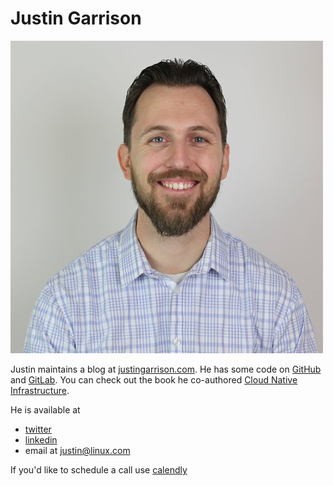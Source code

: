 # Justin Garrison

![Profile](img/profile_small.jpeg)

Justin maintains a blog at [justingarrison.com](http://justingarrison.com).
He has some code on [GitHub](https://github.com/rothgar) and [GitLab](https://gitlab.com/jgarr).
You can check out the book he co-authored [Cloud Native Infrastructure](http://www.cnibook.info).

He is available at

- [twitter](https://twitter.com/rothgar)
- [linkedin](https://www.linkedin.com/in/justingarrison/)
- email at justin@linux.com

If you'd like to schedule a call use [calendly](https://calendly.com/justingarrison/30min)
